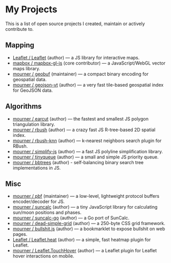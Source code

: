 # My Projects

This is a list of open source projects I created, maintain or actively contribute to.

## Mapping

- [Leaflet / Leaflet](https://github.com/Leaflet/Leaflet) (author) — a JS library for interactive maps.
- [mapbox / mapbox-gl-js](https://github.com/mapbox/mapbox-gl-js) (core contributor) — a JavaScript/WebGL vector maps library.
- [mourner / geobuf](https://github.com/mapbox/geobuf) (maintainer) — a compact binary encoding for geospatial data.
- [mourner / geojson-vt](https://github.com/mapbox/geojson-vt) (author) — a very fast tile-based geospatial index for GeoJSON data.

## Algorithms

- [mourner / earcut](https://github.com/mapbox/earcut) (author) — the fastest and smallest JS polygon triangulation library.
- [mourner / rbush](https://github.com/mourner/rbush) (author) — a crazy fast JS R-tree-based 2D spatial index.
- [mourner / rbush-knn](https://github.com/mourner/rbush-knn) (author) — k-nearest neighbors search plugin for RBush.
- [mourner / simplify-js](https://github.com/mourner/simplify-js) (author) — a fast JS polyline simplification library.
- [mourner / tinyqueue](https://github.com/mourner/tinyqueue) (author) — a small and simple JS priority queue.
- [mourner / bbtrees](https://github.com/mourner/bbtree) (author) - self-balancing binary search tree implementations in JS.

## Misc

- [mourner / pbf](https://github.com/mapbox/pbf) (maintainer) — a low-level, lightweight protocol buffers encoder/decoder for JS.
- [mourner / suncalc](https://github.com/mourner/suncalc) (author) — a tiny JavaScript library for calculating sun/moon positions and phases.
- [mourner / suncalc-go](https://github.com/mourner/suncalc-go) (author) — a Go port of SunCalc.
- [mourner / dead-simple-grid](https://github.com/mourner/dead-simple-grid) (author) — a 250-byte CSS grid framework.
- [mourner / bullshit.js](https://github.com/mourner/bullshit.js) (author) — a bookmarklet to expose bullshit on web pages.
- [Leaflet / Leaflet.heat](https://github.com/Leaflet/Leaflet.heat) (author) — a simple, fast heatmap plugin for Leaflet.
- [mourner / Leaflet.TouchHover](https://github.com/mourner/Leaflet.TouchHover) (author) — a Leaflet plugin for Leaflet hover interactions on mobile.

